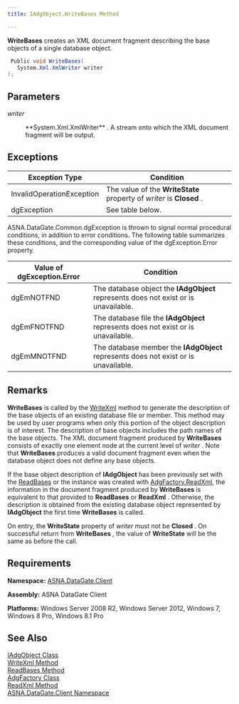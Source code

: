 ```yaml
---
title: IAdgObject.WriteBases Method

---
```


**WriteBases** creates an XML document fragment describing the base objects of a single database object.

```cs
 Public void WriteBases(
   System.Xml.XmlWriter writer
);
```

## Parameters

<dl>
        <dt />
</dl>

*writer* 
<dl>
        <dd>
**System.Xml.XmlWriter** . A stream onto which the XML document fragment will be output.
</dd>
</dl>

## Exceptions



| Exception Type | Condition |
| ---- | ---- |
| InvalidOperationException | The value of the **WriteState** property of *writer* is **Closed** . |
| dgException | See table below. |



ASNA.DataGate.Common.dgException is thrown to signal normal procedural conditions, in addition to error conditions. The following table summarizes these conditions, and the corresponding value of the dgException.Error property.
<br />



| Value of dgException.Error | Condition |
| ---- | ---- |
| dgEmNOTFND | The database object the **IAdgObject** represents does not exist or is unavailable. |
| dgEmFNOTFND | The database file the **IAdgObject** represents does not exist or is unavailable. |
| dgEmMNOTFND | The database member the **IAdgObject** represents does not exist or is unavailable. |



## Remarks

**WriteBases** is called by the [ WriteXml](iadg-object-class-write-xml-methods.html) method to generate the description of the base objects of an existing database file or member. This method may be used by user programs when only this portion of the object description is of interest. The description of base objects includes the path names of the base objects. The XML document fragment produced by **WriteBases** consists of exactly one element node at the current level of *writer* . Note that **WriteBases** produces a valid document fragment even when the database object does not define any base objects. 

If the base object description of **IAdgObject** has been previously set with the [ReadBases](iadg-object-class-read-bases-method.html) or the instance was created with [AdgFactory.ReadXml](adg-factory-class-read-xml-methods.html), the information in the document fragment produced by **WriteBases** is equivalent to that provided to **ReadBases** or **ReadXml** . Otherwise, the description is obtained from the existing database object represented by **IAdgObject** the first time **WriteBases** is called.

On entry, the **WriteState** property of *writer* must not be **Closed** . On successful return from **WriteBases** , the value of **WriteState** will be the same as before the call.
## Requirements

<span> **Namespace:** [ASNA.DataGate.Client](datagate-client-namespace.html) </span> 

<span> **Assembly:** ASNA DataGate Client</span> 

<span> **Platforms:** Windows Server 2008 R2, Windows Server 2012, Windows 7, Windows 8 Pro, Windows 8.1 Pro</span> 
## See Also


[IAdgObject Class](iadg-object-class.html)
      <br />
[WriteXml Method](iadg-object-class-write-xml-methods.html)
      <br />
[ReadBases Method](iadg-object-class-read-bases-method.html)
      <br />
[AdgFactory Class](adg-factory-class.html)
      <br />
[ReadXml Method](adg-factory-class-read-xml-methods.html)
      <br />
[ASNA.DataGate.Client Namespace](datagate-client-namespace.html)

